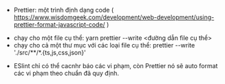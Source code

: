 - Prettier: một trình định dạng code 
( https://www.wisdomgeek.com/development/web-development/using-prettier-format-javascript-code/ )
+ chạy cho một file cụ thể: yarn prettier --write <đường dẫn file cụ thể>
+ chạy cho cả một thư mục với các loại file cụ thể: prettier --write './src/**/*.{ts,js,css,json}'
- ESlint chỉ có thể cacnhr báo các vi phạm, còn Prettier nó sẽ auto format các vi phạm theo chuẩn đã quy định.